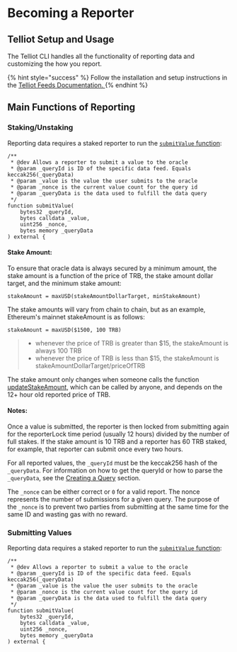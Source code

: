 # Becoming a Reporter

## Telliot Setup and Usage

The Telliot CLI handles all the functionality of reporting data and customizing the how you report.

{% hint style="success" %}
Follow the installation and setup instructions in the [Telliot Feeds Documentation. ](https://tellor-io.github.io/telliot-feeds/)
{% endhint %}

## Main Functions of Reporting

### Staking/Unstaking

Reporting data requires a staked reporter to run the [`submitValue` function](../getting-data/tellor-functions.md):

```solidity
/**
 * @dev Allows a reporter to submit a value to the oracle
 * @param _queryId is ID of the specific data feed. Equals keccak256(_queryData)
 * @param _value is the value the user submits to the oracle
 * @param _nonce is the current value count for the query id
 * @param _queryData is the data used to fulfill the data query
 */
function submitValue(
    bytes32 _queryId,
    bytes calldata _value,
    uint256 _nonce,
    bytes memory _queryData
) external {
```

#### Stake Amount:

To ensure that oracle data is always secured by a minimum amount, the stake amount is a function of the price of TRB, the stake amount dollar target, and the minimum stake amount:

`stakeAmount = maxUSD(stakeAmountDollarTarget, minStakeAmount)`

The stake amounts will vary from chain to chain, but as an example, Ethereum's mainnet stakeAmount is as follows:

`stakeAmount = maxUSD($1500, 100 TRB)`

> * whenever the price of TRB is greater than $15, the stakeAmount is always 100 TRB
> * whenever the price of TRB is less than $15, the stakeAmount is stakeAmountDollarTarget/priceOfTRB

The stake amount only changes when someone calls the function [updateStakeAmount](https://github.com/tellor-io/tellorFlex/blob/3b3820f2111ec2813cb51455ef68cf0955c51674/contracts/TellorFlex.sol#L351), which can be called by anyone, and depends on the 12+ hour old reported price of TRB.

#### Notes:

Once a value is submitted, the reporter is then locked from submitting again for the reporterLock time period (usually 12 hours) divided by the number of full stakes. If the stake amount is 10 TRB and a reporter has 60 TRB staked, for example, that reporter can submit once every two hours.

For all reported values, the `_queryId` must be the keccak256 hash of the `_queryData`. For information on how to get the queryId or how to parse the `_queryData`, see the [Creating a Query](http://127.0.0.1:5000/s/tcQlo49FAqTaOimNOz0X/getting-data/creating-a-query) section.

The `_nonce` can be either correct or `0` for a valid report. The nonce represents the number of submissions for a given query. The purpose of the `_nonce` is to prevent two parties from submitting at the same time for the same ID and wasting gas with no reward.

### Submitting Values

Reporting data requires a staked reporter to run the [`submitValue` function](../getting-data/tellor-functions.md):

```solidity
/**
 * @dev Allows a reporter to submit a value to the oracle
 * @param _queryId is ID of the specific data feed. Equals keccak256(_queryData)
 * @param _value is the value the user submits to the oracle
 * @param _nonce is the current value count for the query id
 * @param _queryData is the data used to fulfill the data query
 */
function submitValue(
    bytes32 _queryId,
    bytes calldata _value,
    uint256 _nonce,
    bytes memory _queryData
) external {
```
